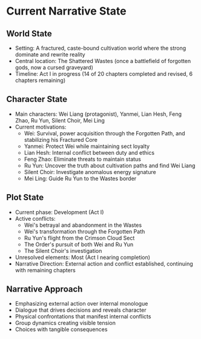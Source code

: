 # Current Narrative State

## World State
- Setting: A fractured, caste-bound cultivation world where the strong dominate and rewrite reality
- Central location: The Shattered Wastes (once a battlefield of forgotten gods, now a cursed graveyard)
- Timeline: Act I in progress (14 of 20 chapters completed and revised, 6 chapters remaining)

## Character State
- Main characters: Wei Liang (protagonist), Yanmei, Lian Hesh, Feng Zhao, Ru Yun, Silent Choir, Mei Ling
- Current motivations: 
  - Wei: Survival, power acquisition through the Forgotten Path, and stabilizing his Fractured Core
  - Yanmei: Protect Wei while maintaining sect loyalty
  - Lian Hesh: Internal conflict between duty and ethics
  - Feng Zhao: Eliminate threats to maintain status
  - Ru Yun: Uncover the truth about cultivation paths and find Wei Liang
  - Silent Choir: Investigate anomalous energy signature
  - Mei Ling: Guide Ru Yun to the Wastes border

## Plot State
- Current phase: Development (Act I)
- Active conflicts: 
  - Wei's betrayal and abandonment in the Wastes
  - Wei's transformation through the Forgotten Path
  - Ru Yun's flight from the Crimson Cloud Sect
  - The Order's pursuit of both Wei and Ru Yun
  - The Silent Choir's investigation
- Unresolved elements: Most (Act I nearing completion)
- Narrative Direction: External action and conflict established, continuing with remaining chapters

## Narrative Approach
- Emphasizing external action over internal monologue
- Dialogue that drives decisions and reveals character
- Physical confrontations that manifest internal conflicts
- Group dynamics creating visible tension
- Choices with tangible consequences
